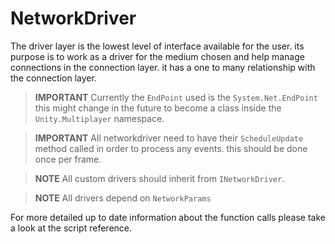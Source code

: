 # NetworkDriver

The driver layer is the lowest level of interface available for the user. 
its purpose is to work as a driver for the medium chosen and help manage 
connections in the connection layer. it has a one to many relationship with the 
connection layer.


> **IMPORTANT** 
>   Currently the `EndPoint` used is the `System.Net.EndPoint` this might change in the future to become a class inside
    the `Unity.Multiplayer` namespace.


> **IMPORTANT** 
>    All networkdriver need to have their `ScheduleUpdate` method called in order to process any events.
>    this should be done once per frame.

> **NOTE** 
>    All custom drivers should inherit from `INetworkDriver`.

> **NOTE** 
>    All drivers depend on `NetworkParams`

For more detailed up to date information about the function calls please take a look at the script reference.
